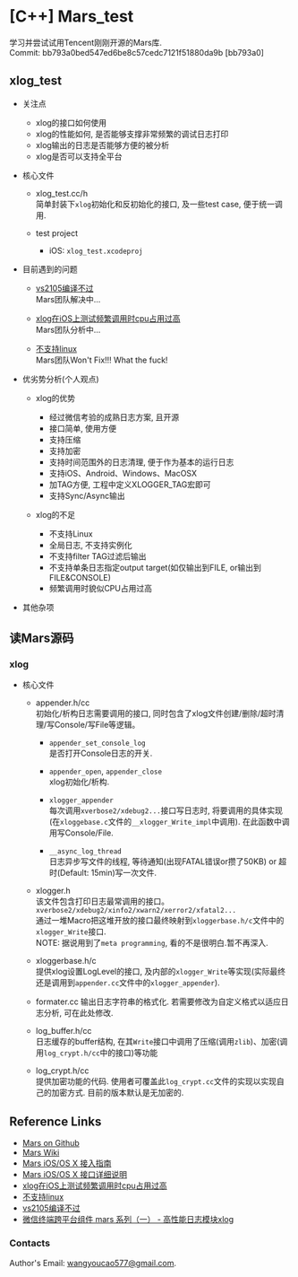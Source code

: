 # [C++] Mars_test
学习并尝试试用Tencent刚刚开源的Mars库.  
Commit:
bb793a0bed547ed6be8c57cedc7121f51880da9b [bb793a0]
  

## xlog_test
- 关注点
	- xlog的接口如何使用
	- xlog的性能如何, 是否能够支撑非常频繁的调试日志打印  
	- xlog输出的日志是否能够方便的被分析
	- xlog是否可以支持全平台
	
- 核心文件  
	- xlog_test.cc/h  
	简单封装下`xlog`初始化和反初始化的接口, 及一些test case, 便于统一调用.  
	
	- test project  
		- iOS: `xlog_test.xcodeproj`  
		
		
- 目前遇到的问题
	- [vs2105编译不过](https://github.com/Tencent/mars/issues/47)  
		Mars团队解决中...
		
	- [xlog在iOS上测试频繁调用时cpu占用过高](https://github.com/Tencent/mars/issues/104)  
		Mars团队分析中...
		
	- [不支持linux](https://github.com/Tencent/mars/issues/54)  
		Mars团队Won't Fix!!! What the fuck!  
		
- 优劣势分析(个人观点)
	- xlog的优势
		- 经过微信考验的成熟日志方案, 且开源
		- 接口简单, 使用方便
		- 支持压缩
		- 支持加密
		- 支持时间范围外的日志清理, 便于作为基本的运行日志
		- 支持iOS、Android、Windows、MacOSX
		- 加TAG方便, 工程中定义XLOGGER_TAG宏即可
		- 支持Sync/Async输出
		
	- xlog的不足
		- 不支持Linux
		- 全局日志, 不支持实例化
		- 不支持filter TAG过滤后输出
		- 不支持单条日志指定output target(如仅输出到FILE, or输出到FILE&CONSOLE)
		- 频繁调用时貌似CPU占用过高
		
		
- 其他杂项

## 读Mars源码
### xlog 
- 核心文件
	- appender.h/cc  
		初始化/析构日志需要调用的接口, 同时包含了xlog文件创建/删除/超时清理/写Console/写File等逻辑。  
		
		- `appender_set_console_log`  
			是否打开Console日志的开关.
			
		- `appender_open`, `appender_close`  
			xlog初始化/析构.
		
		- `xlogger_appender`  
			每次调用`xverbose2/xdebug2...`接口写日志时, 将要调用的具体实现(在`xloggebase.c`文件的`__xlogger_Write_impl`中调用). 在此函数中调用写Console/File.  
			
		- `__async_log_thread`  
			日志异步写文件的线程, 等待通知(出现FATAL错误or攒了50KB) or 超时(Default: 15min)写一次文件.  
			
	- xlogger.h  
		该文件包含打印日志最常调用的接口。  
		`xverbose2/xdebug2/xinfo2/xwarn2/xerror2/xfatal2...`  
		通过一堆Macro把这堆开放的接口最终映射到`xloggerbase.h/c`文件中的`xlogger_Write`接口.   
		NOTE: 据说用到了`meta programming`, 看的不是很明白.暂不再深入. 

	- xloggerbase.h/c  
		提供xlog设置LogLevel的接口, 及内部的`xlogger_Write`等实现(实际最终还是调用到`appender.cc`文件中的`xlogger_appender`).   
		
	- formater.cc
		输出日志字符串的格式化. 若需要修改为自定义格式以适应日志分析, 可在此处修改.  
		
	- log_buffer.h/cc  
		日志缓存的buffer结构, 在其`Write`接口中调用了压缩(调用`zlib`)、加密(调用`log_crypt.h/cc`中的接口)等功能
		
	- log_crypt.h/cc  
		提供加密功能的代码. 使用者可覆盖此`log_crypt.cc`文件的实现以实现自己的加密方式. 目前的版本默认是无加密的.  


## Reference Links
- [Mars on Github](https://github.com/Tencent/mars)  
- [Mars Wiki](https://github.com/Tencent/mars/wiki)  
- [Mars iOS/OS X 接入指南](https://github.com/Tencent/mars/wiki/Mars-iOS%EF%BC%8FOS-X-%E6%8E%A5%E5%85%A5%E6%8C%87%E5%8D%97)  
- [Mars iOS/OS X 接口详细说明](https://github.com/Tencent/mars/wiki/Mars-iOS%EF%BC%8FOS-X-%E6%8E%A5%E5%8F%A3%E8%AF%A6%E7%BB%86%E8%AF%B4%E6%98%8E)  
- [xlog在iOS上测试频繁调用时cpu占用过高](https://github.com/Tencent/mars/issues/104)
- [不支持linux](https://github.com/Tencent/mars/issues/54)
- [vs2105编译不过](https://github.com/Tencent/mars/issues/47)
- [微信终端跨平台组件 mars 系列（一） - 高性能日志模块xlog](http://mp.weixin.qq.com/s/cnhuEodJGIbdodh0IxNeXQ)  

### Contacts
Author's Email: wangyoucao577@gmail.com.
